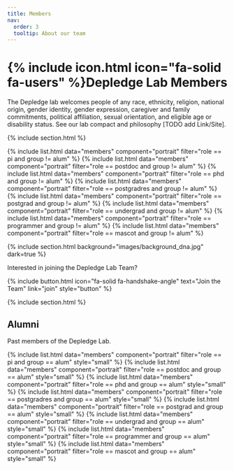 ```yaml
---
title: Members
nav:
  order: 3
  tooltip: About our team
---
```


# {% include icon.html icon="fa-solid fa-users" %}Depledge Lab Members

The Depledge lab welcomes people of any race, ethnicity, religion, national origin, gender identity, gender expression, caregiver and family commitments, political affiliation, sexual orientation, and eligible age or disability status.
See our lab compact and philosophy [TODO add Link/Site].

{% include section.html %}

{% include list.html data="members" component="portrait" filter="role == pi and group != alum" %}
{% include list.html data="members" component="portrait" filter="role == postdoc and group != alum" %}
{% include list.html data="members" component="portrait" filter="role == phd and group != alum" %}
{% include list.html data="members" component="portrait" filter="role == postgradres and group != alum" %}
{% include list.html data="members" component="portrait" filter="role == postgrad and group != alum" %}
{% include list.html data="members" component="portrait" filter="role == undergrad and group != alum" %}
{% include list.html data="members" component="portrait" filter="role == programmer and group != alum" %}
{% include list.html data="members" component="portrait" filter="role == mascot and group != alum" %}

{% include section.html background="images/background_dna.jpg" dark=true %}

Interested in joining the Depledge Lab Team?

{%
  include button.html
  icon="fa-solid fa-handshake-angle"
  text="Join the Team"
  link="join"
  style="button"
%}

{% include section.html %}

## Alumni

Past members of the Depledge Lab.

{% include list.html data="members" component="portrait" filter="role == pi and group == alum" style="small" %}
{% include list.html data="members" component="portrait" filter="role == postdoc and group == alum" style="small" %}
{% include list.html data="members" component="portrait" filter="role == phd and group == alum" style="small" %}
{% include list.html data="members" component="portrait" filter="role == postgradres and group == alum" style="small" %}
{% include list.html data="members" component="portrait" filter="role == postgrad and group == alum" style="small" %}
{% include list.html data="members" component="portrait" filter="role == undergrad and group == alum" style="small" %}
{% include list.html data="members" component="portrait" filter="role == programmer and group == alum" style="small" %}
{% include list.html data="members" component="portrait" filter="role == mascot and group == alum" style="small" %}

